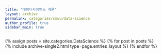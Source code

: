 ```yaml
---
title: "데이터사이언스 개론"
layout: archive
permalink: categories/smwu/data-science
author_profile: true
sidebar_main: true
---
```


{% assign posts = site.categories.DataScience %}
{% for post in posts %} {% include archive-single2.html type=page.entries_layout %} {% endfor %}